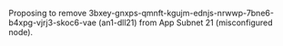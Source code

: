 Proposing to remove 3bxey-gnxps-qmnft-kgujm-ednjs-nrwwp-7bne6-b4xpg-vjrj3-skoc6-vae (an1-dll21) from App Subnet 21 (misconfigured node).
